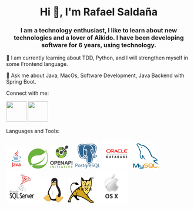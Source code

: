 
<!-- centralizar el h1 -->
<div align="center">
<h1>Hi 👋, I'm Rafael Saldaña</h1>
</div>
<h3 align="center">
I am a technology enthusiast, I like to learn about new technologies and a lover of Aikido. I have been developing software for 6 years, using technology.
</h3>
🌱 I am currently learning about TDD, Python, and I will strengthen myself in some Frontend language.

💬 Ask me about Java, MacOs, Software Development, Java Backend with Spring Boot.
<div>

Connect with me:


[<img height="55" src="/Users/rsaldana/Developer/Proyectos/Spring/rsaldanar/resources/linkedin.png" width="55"/>](https://www.linkedin.com/in/rafael-saldaña-richardson-8b4146b8)
[<img height="55" src="/Users/rsaldana/Developer/Proyectos/Spring/rsaldanar/resources/pngegg.png" width="55"/>](https://twitter.com/rsaldanar)
</div>

Languages and Tools:


[<img height="55" src="/resources/kisspng-logo-java-runtime-environment-programming-language-java-util-concurrentmodificationexception-Ãmer-5b6766ab5dba25.7100170215335031473839.png" width="55"/>](https://www.java.com/es/)
[<img height="55" src="/resources/clipart300342.png" width="55"/>](https://spring.io)
[<img height="65" src="/resources/pngwing.com.png" width="65"/>](https://www.openapis.org)
[<img height="70" src="/resources/pngwing.com-2.png" width="70"/>](https://www.postgresql.org)
[<img height="80" src="/resources/pngwing.com-3.png" width="80"/>](https://www.oracle.com)
[<img height="70" src="/resources/pngwing.com-4.png" width="70"/>](https://www.mysql.com)
[<img height="90" src="/resources/pngwing.com-5.png" width="90"/>](https://www.microsoft.com/en-us/sql-server/sql-server-downloads)
[<img height="70" src="/resources/pngwing.com-6.png" width="70"/>](https://www.linux.org)
[<img height="70" src="/resources/tomcat.png" width="70"/>](https://tomcat.apache.org)
[<img height="90" src="/resources/3-2-os-x-thumb.png" width="90"/>](https://www.apple.com/macos/)

